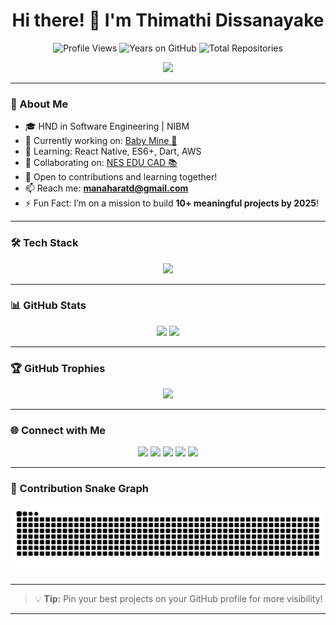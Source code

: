 <h1 align="center">Hi there! 👋 I'm Thimathi Dissanayake</h1>

<p align="center">
  <img src="https://komarev.com/ghpvc/?username=thimathi&label=Profile%20views&color=0e75b6&style=flat" alt="Profile Views" />
  <img src="https://badges.pufler.dev/years/thimathi" alt="Years on GitHub" />
  <img src="https://badges.pufler.dev/repos/thimathi" alt="Total Repositories" />
</p>

<p align="center">
  <img src="https://readme-typing-svg.herokuapp.com?size=22&center=true&width=700&lines=Aspiring+Software+Engineer;Passionate+Mobile+App+Developer;React+Native+|+Spring+Boot+|+Flutter+|+Firebase+|+Node.js;Life-long+Learner+|+Open+Source+Enthusiast" />
</p>

---

### 🚀 About Me

- 🎓 HND in Software Engineering | NIBM  
- 🔭 Currently working on: [Baby Mine 👶](https://github.com/thimathi/BabyCareApp?tab=readme-ov-file)  
- 🌱 Learning: React Native, ES6+, Dart, AWS  
- 🤝 Collaborating on: [NES EDU CAD 📚](https://github.com/Bhanu2001829/MAD-project)  
- 🧩 Open to contributions and learning together!  
- 📫 Reach me: **manaharatd@gmail.com**  
- ⚡ Fun Fact: I’m on a mission to build **10+ meaningful projects by 2025**!

---

### 🛠️ Tech Stack

<p align="center">
  <img src="https://skillicons.dev/icons?i=java,spring,react,flutter,php,python,dart,js,ts,nodejs,git,github,mysql,mongodb,postgres,linux,vscode,aws" />
</p>

---

### 📊 GitHub Stats

<p align="center">
  <img src="https://github-readme-stats.vercel.app/api?username=thimathi&show_icons=true&theme=radical" height="150" />
  <img src="https://github-readme-streak-stats.herokuapp.com/?user=thimathi&theme=radical" height="150" />
</p>

---

### 🏆 GitHub Trophies

<p align="center">
  <img src="https://github-profile-trophy.vercel.app/?username=thimathi&theme=radical&no-frame=true&margin-w=10" />
</p>

---

### 🌐 Connect with Me

<p align="center">
  <a href="https://linkedin.com/in/thimathi"><img src="https://img.shields.io/badge/LinkedIn-blue?logo=linkedin&logoColor=white" /></a>
  <a href="https://kaggle.com/thimathimdissanayake"><img src="https://img.shields.io/badge/Kaggle-20BEFF?logo=kaggle&logoColor=white" /></a>
  <a href="https://fb.com/mrthimmm"><img src="https://img.shields.io/badge/Facebook-1877F2?logo=facebook&logoColor=white" /></a>
  <a href="https://instagram.com/thimmm"><img src="https://img.shields.io/badge/Instagram-E4405F?logo=instagram&logoColor=white" /></a>
  <a href="https://www.youtube.com/c/daysofthim"><img src="https://img.shields.io/badge/YouTube-FF0000?logo=youtube&logoColor=white" /></a>
</p>

---

### 🐍 Contribution Snake Graph

<p align="center">
  <img src="https://raw.githubusercontent.com/thimathi/thimathi/output/snake.svg" alt="snake animation" />
</p>

---

> 💡 **Tip:** Pin your best projects on your GitHub profile for more visibility!

---

